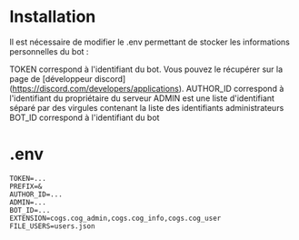 # Installation

Il est nécessaire de modifier le .env permettant de stocker les informations personnelles du bot : 

TOKEN correspond à l'identifiant du bot. Vous pouvez le récupérer sur la page de [développeur discord] (https://discord.com/developers/applications).
AUTHOR_ID correspond à l'identifiant du propriétaire du serveur
ADMIN est une liste d'identifiant séparé par des virgules contenant la liste des identifiants administrateurs
BOT_ID correspond à l'identifiant du bot

# .env

```
TOKEN=...
PREFIX=&
AUTHOR_ID=...
ADMIN=...
BOT_ID=...
EXTENSION=cogs.cog_admin,cogs.cog_info,cogs.cog_user
FILE_USERS=users.json
```